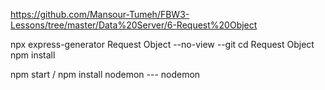 https://github.com/Mansour-Tumeh/FBW3-Lessons/tree/master/Data%20Server/6-Request%20Object

npx express-generator Request Object --no-view --git
cd Request Object
npm install

npm start / npm install nodemon  ---  nodemon